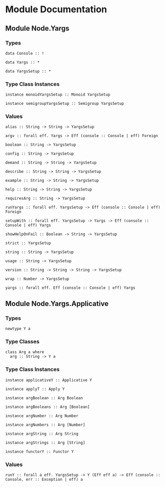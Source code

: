 # Module Documentation

## Module Node.Yargs

### Types

    data Console :: !

    data Yargs :: *

    data YargsSetup :: *


### Type Class Instances

    instance monoidYargsSetup :: Monoid YargsSetup

    instance semigroupYargsSetup :: Semigroup YargsSetup


### Values

    alias :: String -> String -> YargsSetup

    argv :: forall eff. Yargs -> Eff (console :: Console | eff) Foreign

    boolean :: String -> YargsSetup

    config :: String -> YargsSetup

    demand :: String -> String -> YargsSetup

    describe :: String -> String -> YargsSetup

    example :: String -> String -> YargsSetup

    help :: String -> String -> YargsSetup

    requiresArg :: String -> YargsSetup

    runYargs :: forall eff. YargsSetup -> Eff (console :: Console | eff) Foreign

    setupWith :: forall eff. YargsSetup -> Yargs -> Eff (console :: Console | eff) Yargs

    showHelpOnFail :: Boolean -> String -> YargsSetup

    strict :: YargsSetup

    string :: String -> YargsSetup

    usage :: String -> YargsSetup

    version :: String -> String -> String -> YargsSetup

    wrap :: Number -> YargsSetup

    yargs :: forall eff. Eff (console :: Console | eff) Yargs


## Module Node.Yargs.Applicative

### Types

    newtype Y a


### Type Classes

    class Arg a where
      arg :: String -> Y a


### Type Class Instances

    instance applicativeY :: Applicative Y

    instance applyT :: Apply Y

    instance argBoolean :: Arg Boolean

    instance argBooleans :: Arg [Boolean]

    instance argNumber :: Arg Number

    instance argNumbers :: Arg [Number]

    instance argString :: Arg String

    instance argStrings :: Arg [String]

    instance functorY :: Functor Y


### Values

    runY :: forall a eff. YargsSetup -> Y (Eff eff a) -> Eff (console :: Console, err :: Exception | eff) a